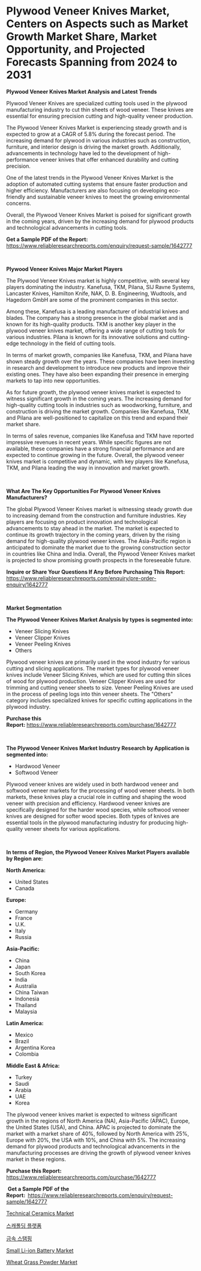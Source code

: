 <p><h1>Plywood Veneer Knives Market, Centers on Aspects such as Market Growth Market Share, Market Opportunity, and Projected Forecasts Spanning from 2024 to 2031</h1></p><p><strong>Plywood Veneer Knives Market Analysis and Latest Trends</strong></p>
<p><p>Plywood Veneer Knives are specialized cutting tools used in the plywood manufacturing industry to cut thin sheets of wood veneer. These knives are essential for ensuring precision cutting and high-quality veneer production.</p><p>The Plywood Veneer Knives Market is experiencing steady growth and is expected to grow at a CAGR of 5.8% during the forecast period. The increasing demand for plywood in various industries such as construction, furniture, and interior design is driving the market growth. Additionally, advancements in technology have led to the development of high-performance veneer knives that offer enhanced durability and cutting precision.</p><p>One of the latest trends in the Plywood Veneer Knives Market is the adoption of automated cutting systems that ensure faster production and higher efficiency. Manufacturers are also focusing on developing eco-friendly and sustainable veneer knives to meet the growing environmental concerns.</p><p>Overall, the Plywood Veneer Knives Market is poised for significant growth in the coming years, driven by the increasing demand for plywood products and technological advancements in cutting tools.</p></p>
<p><strong>Get a Sample PDF of the Report:&nbsp;</strong> <a href="https://www.reliableresearchreports.com/enquiry/request-sample/1642777">https://www.reliableresearchreports.com/enquiry/request-sample/1642777</a></p>
<p>&nbsp;</p>
<p><strong>Plywood Veneer Knives Major Market Players</strong></p>
<p><p>The Plywood Veneer Knives market is highly competitive, with several key players dominating the industry. Kanefusa, TKM, Pilana, SIJ Ravne Systems, Lancaster Knives, Hamilton Knife, NAK, D. B. Engineering, Wudtools, and Hagedorn GmbH are some of the prominent companies in this sector.</p><p>Among these, Kanefusa is a leading manufacturer of industrial knives and blades. The company has a strong presence in the global market and is known for its high-quality products. TKM is another key player in the plywood veneer knives market, offering a wide range of cutting tools for various industries. Pilana is known for its innovative solutions and cutting-edge technology in the field of cutting tools.</p><p>In terms of market growth, companies like Kanefusa, TKM, and Pilana have shown steady growth over the years. These companies have been investing in research and development to introduce new products and improve their existing ones. They have also been expanding their presence in emerging markets to tap into new opportunities.</p><p>As for future growth, the plywood veneer knives market is expected to witness significant growth in the coming years. The increasing demand for high-quality cutting tools in industries such as woodworking, furniture, and construction is driving the market growth. Companies like Kanefusa, TKM, and Pilana are well-positioned to capitalize on this trend and expand their market share.</p><p>In terms of sales revenue, companies like Kanefusa and TKM have reported impressive revenues in recent years. While specific figures are not available, these companies have a strong financial performance and are expected to continue growing in the future. Overall, the plywood veneer knives market is competitive and dynamic, with key players like Kanefusa, TKM, and Pilana leading the way in innovation and market growth.</p></p>
<p>&nbsp;</p>
<p><strong>What Are The Key Opportunities For Plywood Veneer Knives Manufacturers?</strong></p>
<p><p>The global Plywood Veneer Knives market is witnessing steady growth due to increasing demand from the construction and furniture industries. Key players are focusing on product innovation and technological advancements to stay ahead in the market. The market is expected to continue its growth trajectory in the coming years, driven by the rising demand for high-quality plywood veneer knives. The Asia-Pacific region is anticipated to dominate the market due to the growing construction sector in countries like China and India. Overall, the Plywood Veneer Knives market is projected to show promising growth prospects in the foreseeable future.</p></p>
<p><strong>Inquire or Share Your Questions If Any Before Purchasing This Report:</strong> <a href="https://www.reliableresearchreports.com/enquiry/pre-order-enquiry/1642777">https://www.reliableresearchreports.com/enquiry/pre-order-enquiry/1642777</a></p>
<p>&nbsp;</p>
<p><strong>Market Segmentation</strong></p>
<p><strong>The Plywood Veneer Knives Market Analysis by types is segmented into:</strong></p>
<p><ul><li>Veneer Slicing Knives</li><li>Veneer Clipper Knives</li><li>Veneer Peeling Knives</li><li>Others</li></ul></p>
<p><p>Plywood veneer knives are primarily used in the wood industry for various cutting and slicing applications. The market types for plywood veneer knives include Veneer Slicing Knives, which are used for cutting thin slices of wood for plywood production. Veneer Clipper Knives are used for trimming and cutting veneer sheets to size. Veneer Peeling Knives are used in the process of peeling logs into thin veneer sheets. The "Others" category includes specialized knives for specific cutting applications in the plywood industry.</p></p>
<p><strong>Purchase this Report:&nbsp;</strong><a href="https://www.reliableresearchreports.com/purchase/1642777">https://www.reliableresearchreports.com/purchase/1642777</a></p>
<p>&nbsp;</p>
<p><strong>The Plywood Veneer Knives Market Industry Research by Application is segmented into:</strong></p>
<p><ul><li>Hardwood Veneer</li><li>Softwood Veneer</li></ul></p>
<p><p>Plywood veneer knives are widely used in both hardwood veneer and softwood veneer markets for the processing of wood veneer sheets. In both markets, these knives play a crucial role in cutting and shaping the wood veneer with precision and efficiency. Hardwood veneer knives are specifically designed for the harder wood species, while softwood veneer knives are designed for softer wood species. Both types of knives are essential tools in the plywood manufacturing industry for producing high-quality veneer sheets for various applications.</p></p>
<p>&nbsp;</p>
<p><strong>In terms of Region, the Plywood Veneer Knives Market Players available by Region are:</strong></p>
<p>
    <p> <strong> North America: </strong>
        <ul>
            <li>United States</li>
            <li>Canada</li>
        </ul>
        </p> 
    <p> <strong> Europe: </strong>
        <ul>
            <li>Germany</li>
            <li>France</li>
            <li>U.K.</li>
            <li>Italy</li>
            <li>Russia</li>
        </ul>
        </p> 
    <p> <strong> Asia-Pacific: </strong>
        <ul>
            <li>China</li>
            <li>Japan</li>
            <li>South Korea</li>
            <li>India</li>
            <li>Australia</li>
            <li>China Taiwan</li>
            <li>Indonesia</li>
            <li>Thailand</li>
            <li>Malaysia</li>
        </ul>
        </p> 
    <p> <strong> Latin America: </strong>
        <ul>
            <li>Mexico</li>
            <li>Brazil</li>
            <li>Argentina Korea</li>
            <li>Colombia</li>
        </ul>
        </p> 
    <p> <strong> Middle East & Africa: </strong>
        <ul>
            <li>Turkey</li>
            <li>Saudi</li>
            <li>Arabia</li>
            <li>UAE</li>
            <li>Korea</li>
        </ul>
    </p>
    </p>
<p><p>The plywood veneer knives market is expected to witness significant growth in the regions of North America (NA), Asia-Pacific (APAC), Europe, the United States (USA), and China. APAC is projected to dominate the market with a market share of 40%, followed by North America with 25%, Europe with 20%, the USA with 10%, and China with 5%. The increasing demand for plywood products and technological advancements in the manufacturing processes are driving the growth of plywood veneer knives market in these regions.</p></p>
<p><strong>Purchase this Report: </strong><a href="https://www.reliableresearchreports.com/purchase/1642777">https://www.reliableresearchreports.com/purchase/1642777</a></p>
<p>&nbsp;<strong>Get a Sample PDF of the Report:&nbsp;&nbsp;</strong><a href="https://www.reliableresearchreports.com/enquiry/request-sample/1642777">https://www.reliableresearchreports.com/enquiry/request-sample/1642777</a></p>
<p><strong></strong></p>
<p><p><a href="https://view.publitas.com/reportprime-1/technical-ceramics-market-insights-market-players-and-forecast-till-2031/">Technical Ceramics Market</a></p><p><a href="https://medium.com/@dayoosianosg/andeog-platform-sijang-keugireul-sijang-yeogryanggwa-sijang-yaggu-2024-2031-35ae1fb5f9a6">스캐폴딩 플랫폼</a></p><p><a href="https://medium.com/@dayoosianosg/%EA%B8%88%EC%86%8D-%EC%8A%A4%ED%83%AC%ED%95%91-%EC%8B%9C%EC%9E%A5-%EB%B6%84%EC%84%9D-%EB%B0%8F-%EA%B7%9C%EB%AA%A8%EB%8A%94-2024%EB%85%84%EB%B6%80%ED%84%B0-2031%EB%85%84%EA%B9%8C%EC%A7%80%EC%9D%98-%EA%B8%B0%EA%B0%84%EC%9D%84-%EC%98%88%EC%B8%A1%ED%95%A9%EB%8B%88%EB%8B%A4-a6e5c3b86424">금속 스탬핑</a></p><p><a href="https://bubble-tree-ea4.notion.site/Small-Li-ion-Battery-Market-Size-Focuses-on-Market-Dynamics-In-Depth-Analysis-and-Future-Projection-149b1a6e010a4314b7bf1c93678bb228">Small Li-ion Battery Market</a></p><p><a href="https://view.publitas.com/reportprime-1/wheat-grass-powder-market-size-share-trends-analysis-report-by-application-regional-outlook-competitive-strategies-and-segment-forecasts-2024-2031/">Wheat Grass Powder Market</a></p></p>